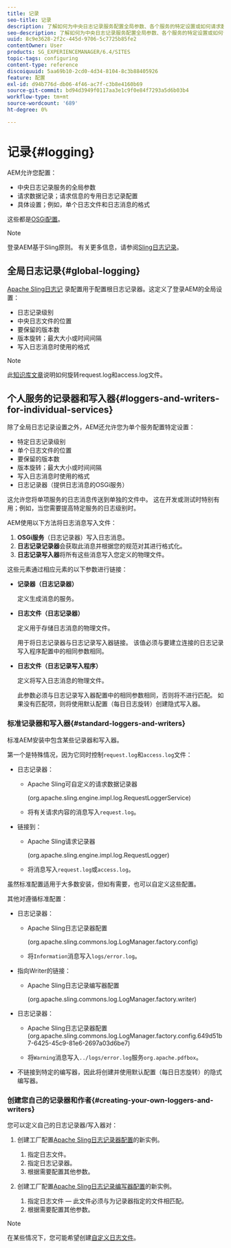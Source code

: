 ```yaml
---
title: 记录
seo-title: 记录
description: 了解如何为中央日志记录服务配置全局参数、各个服务的特定设置或如何请求数据记录。
seo-description: 了解如何为中央日志记录服务配置全局参数、各个服务的特定设置或如何请求数据记录。
uuid: 8c9e3628-2f2c-445d-9706-5c7725b85fe2
contentOwner: User
products: SG_EXPERIENCEMANAGER/6.4/SITES
topic-tags: configuring
content-type: reference
discoiquuid: 5aa69b10-2cd0-4d34-8104-8c3b88405926
feature: 配置
exl-id: d94b776d-db06-4f46-ac7f-c3b8e4160b69
source-git-commit: bd94d3949f0117aa3e1c9f0e84f7293a5d6b03b4
workflow-type: tm+mt
source-wordcount: '689'
ht-degree: 0%

---
```


# 记录{#logging}

AEM允许您配置：

* 中央日志记录服务的全局参数
* 请求数据记录；请求信息的专用日志记录配置
* 具体设置；例如，单个日志文件和日志消息的格式

这些都是[OSGi配置](/help/sites-deploying/configuring-osgi.md)。

>[!NOTE]
>
>登录AEM基于Sling原则。 有关更多信息，请参阅[Sling日志记录](https://sling.apache.org/site/logging.html)。

## 全局日志记录{#global-logging}

[Apache Sling日志记](/help/sites-deploying/osgi-configuration-settings.md) 录配置用于配置根日志记录器。这定义了登录AEM的全局设置：

* 日志记录级别
* 中央日志文件的位置
* 要保留的版本数
* 版本旋转；最大大小或时间间隔
* 写入日志消息时使用的格式

>[!NOTE]
>
>此[知识库文章](https://helpx.adobe.com/experience-manager/kb/HowToRotateRequestAndAccessLog.html)说明如何旋转request.log和access.log文件。

## 个人服务的记录器和写入器{#loggers-and-writers-for-individual-services}

除了全局日志记录设置之外，AEM还允许您为单个服务配置特定设置：

* 特定日志记录级别
* 单个日志文件的位置
* 要保留的版本数
* 版本旋转；最大大小或时间间隔
* 写入日志消息时使用的格式
* 日志记录器（提供日志消息的OSGi服务）

这允许您将单项服务的日志消息传送到单独的文件中。 这在开发或测试时特别有用；例如，当您需要提高特定服务的日志级别时。

AEM使用以下方法将日志消息写入文件：

1. **OSGi服务**（日志记录器）写入日志消息。
1. **日志记录记录器**&#x200B;会获取此消息并根据您的规范对其进行格式化。
1. **日志记录写入器**&#x200B;将所有这些消息写入您定义的物理文件。

这些元素通过相应元素的以下参数进行链接：

* **记录器（日志记录器）**

   定义生成消息的服务。

* **日志文件（日志记录器）**

   定义用于存储日志消息的物理文件。

   用于将日志记录器与日志记录写入器链接。 该值必须与要建立连接的日志记录写入程序配置中的相同参数相同。

* **日志文件（日志记录写入程序）**

   定义将写入日志消息的物理文件。

   此参数必须与日志记录写入器配置中的相同参数相同，否则将不进行匹配。 如果没有匹配项，则将使用默认配置（每日日志旋转）创建隐式写入器。

### 标准记录器和写入器{#standard-loggers-and-writers}

标准AEM安装中包含某些记录器和写入器。

第一个是特殊情况，因为它同时控制`request.log`和`access.log`文件：

* 日志记录器：

   * Apache Sling可自定义的请求数据记录器

      (org.apache.sling.engine.impl.log.RequestLoggerService)

   * 将有关请求内容的消息写入`request.log`。

* 链接到：

   * Apache Sling请求记录器

      (org.apache.sling.engine.impl.log.RequestLogger)

   * 将消息写入`request.log`或`access.log`。

虽然标准配置适用于大多数安装，但如有需要，也可以自定义这些配置。

其他对遵循标准配置：

* 日志记录器：

   * Apache Sling日志记录器配置

      (org.apache.sling.commons.log.LogManager.factory.config)

   * 将`Information`消息写入`logs/error.log`。

* 指向Writer的链接：

   * Apache Sling日志记录编写器配置

      (org.apache.sling.commons.log.LogManager.factory.writer)

* 日志记录器：

   * Apache Sling日志记录器配置
(org.apache.sling.commons.log.LogManager.factory.config.649d51b7-6425-45c9-81e6-2697a03d6be7)

   * 将`Warning`消息写入`../logs/error.log`服务`org.apache.pdfbox`。

* 不链接到特定的编写器，因此将创建并使用默认配置（每日日志旋转）的隐式编写器。

### 创建您自己的记录器和作者{#creating-your-own-loggers-and-writers}

您可以定义自己的日志记录器/写入器对：

1. 创建工厂配置[Apache Sling日志记录器配置](/help/sites-deploying/osgi-configuration-settings.md)的新实例。

   1. 指定日志文件。
   1. 指定日志记录器。
   1. 根据需要配置其他参数。

1. 创建工厂配置[Apache Sling日志记录编写器配置](/help/sites-deploying/osgi-configuration-settings.md)的新实例。

   1. 指定日志文件 — 此文件必须与为记录器指定的文件相匹配。
   1. 根据需要配置其他参数。

>[!NOTE]
>
>在某些情况下，您可能希望创建[自定义日志文件](/help/sites-deploying/monitoring-and-maintaining.md#create-a-custom-log-file)。
